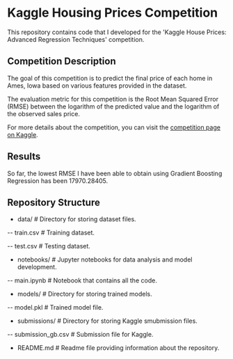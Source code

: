 # Kaggle Housing Prices Competition

This repository contains code that I developed for the 'Kaggle House Prices: Advanced Regression Techniques' competition.

## Competition Description

The goal of this competition is to predict the final price of each home in Ames, Iowa based on various features provided in the dataset. 

The evaluation metric for this competition is the Root Mean Squared Error (RMSE) between the logarithm of the predicted value and the logarithm of the observed sales price.

For more details about the competition, you can visit the [competition page on Kaggle](https://www.kaggle.com/c/house-prices-advanced-regression-techniques).

## Results

So far, the lowest RMSE I have been able to obtain using Gradient Boosting Regression has been 17970.28405.

## Repository Structure

- data/ # Directory for storing dataset files.

-- train.csv # Training dataset.

-- test.csv # Testing dataset.

- notebooks/ # Jupyter notebooks for data analysis and model development.

-- main.ipynb # Notebook that contains all the code.

- models/ # Directory for storing trained models.

-- model.pkl # Trained model file.

- submissions/ # Directory for storing Kaggle smubmission files.

-- submission_gb.csv # Submission file for Kaggle.

- README.md # Readme file providing information about the repository.
